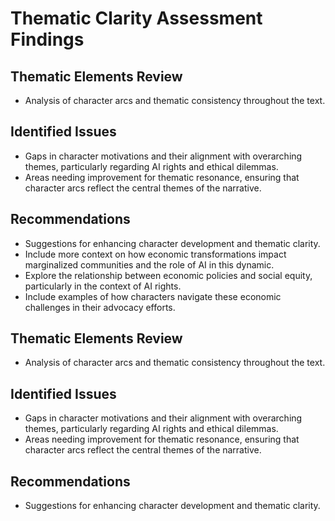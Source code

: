 # Thematic Clarity Assessment Findings

## Thematic Elements Review
- Analysis of character arcs and thematic consistency throughout the text.

## Identified Issues
- Gaps in character motivations and their alignment with overarching themes, particularly regarding AI rights and ethical dilemmas.
- Areas needing improvement for thematic resonance, ensuring that character arcs reflect the central themes of the narrative.

## Recommendations
- Suggestions for enhancing character development and thematic clarity.
- Include more context on how economic transformations impact marginalized communities and the role of AI in this dynamic.
- Explore the relationship between economic policies and social equity, particularly in the context of AI rights.
- Include examples of how characters navigate these economic challenges in their advocacy efforts.

## Thematic Elements Review
- Analysis of character arcs and thematic consistency throughout the text.

## Identified Issues
- Gaps in character motivations and their alignment with overarching themes, particularly regarding AI rights and ethical dilemmas.
- Areas needing improvement for thematic resonance, ensuring that character arcs reflect the central themes of the narrative.

## Recommendations
- Suggestions for enhancing character development and thematic clarity.
